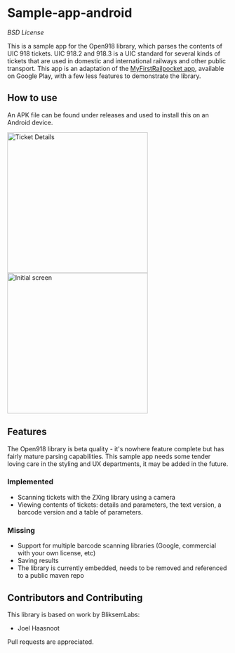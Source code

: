 # Sample-app-android
*BSD License*

This is a sample app for the Open918 library, which parses the contents of UIC 918 tickets. UIC 918.2 and 918.3 is a UIC standard for several kinds of tickets that are used in domestic and international railways and other public transport. This app is an adaptation of the [MyFirstRailpocket app](https://play.google.com/store/apps/details?id=nl.waarisdetrein.myfirstrailpocket), available on Google Play, with a few less features to demonstrate the library.

## How to use
An APK file can be found under releases and used to install this on an Android device.

<img src="http://i.imgur.com/S1Nshe6.png" alt="Ticket Details" width="320">
<img src="http://i.imgur.com/FNRl6Vs.png" alt="Initial screen" width="320">

## Features
The Open918 library is beta quality - it's nowhere feature complete but has fairly mature parsing capabilities. This sample app needs some tender loving care in the styling and UX departments, it may be added in the future.

### Implemented
* Scanning tickets with the ZXing library using a camera
* Viewing contents of tickets: details and parameters, the text version, a barcode version and a table of parameters.

### Missing
* Support for multiple barcode scanning libraries (Google, commercial with your own license, etc)
* Saving results
* The library is currently embedded, needs to be removed and referenced to a public maven repo

## Contributors and Contributing

This library is based on work by BliksemLabs:

* Joel Haasnoot

Pull requests are appreciated.